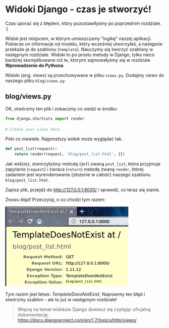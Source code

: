 # Widoki Django - czas je stworzyć!

Czas uporać się z błędem, który pozostawiłyśmy po poprzednim rozdziale. :)

*Widok* jest miejscem, w którym umieszczamy "logikę" naszej aplikacji. Pobierze on informacje od modelu, który wcześniej utworzyłaś, a następnie przekaże je do szablonu (`template`). Nauczymy się tworzyć szablony w następnym rozdziale. Widoki to po prostu metody w Django, tylko nieco bardziej skomplikowane niż te, którymi zajmowałyśmy się w rozdziale **Wprowadzenie do Pythona**.

Widoki (ang. views) są przechowywane w pliku `views.py`. Dodajmy *views* do naszego pliku `blog/views.py`.

## blog/views.py

OK, otwórzmy ten plik i zobaczmy co siedzi w środku:

```python
from django.shortcuts import render

# Create your views here.
```

Póki co niewiele. Najprostszy *widok* może wyglądać tak.

```python
def post_list(request):
    return render(request, 'blog/post_list.html', {})
```

Jak widzisz, stworzyłyśmy metodę (`def`) zwaną `post_list`, która przyjmuje zapytanie (`request`) i zwraca (`return`) metodę zwaną `render`, której zadaniem jest wyrenderowanie (złożenie w całość) naszego szablonu `blog/post_list.html`.

Zapisz plik, przejdź do http://127.0.0.1:8000/ i sprawdź, co teraz się stanie.

Znowu błąd! Przeczytaj, o co chodzi tym razem:

![Błąd][1]

 [1]: images/error.png

Tym razem jest łatwo: *TemplateDoesNotExist*, Naprawmy ten błąd i stwórzmy szablon - ale to już w następnym rozdziale!

> Więcej na temat widoków Django dowiesz się czytając oficjalną dokumentację: https://docs.djangoproject.com/en/1.7/topics/http/views/
